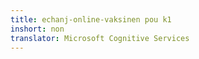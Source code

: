 ```yaml
---
title: echanj-online-vaksinen pou k1
inshort: non
translator: Microsoft Cognitive Services
---
```




